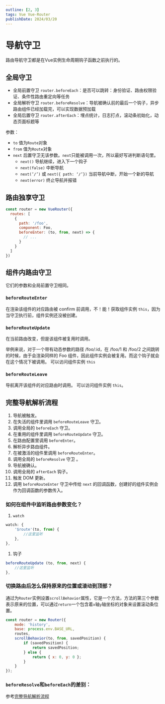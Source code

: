 ```yaml
---
outline: [2, 3]
tags: Vue Vue-Router
publishDate: 2024/03/20
---
```


# 导航守卫
路由导航守卫都是在Vue实例生命周期钩子函数之前执行的。

## 全局守卫
- 全局前置守卫 `router.beforeEach`：是否可以跳转：身份验证、路由权限验证、条件性路由重定向等任务
- 全局解析守卫 `router.beforeResolve`：导航被确认前的最后一个钩子，异步路由组件已经加载完，可以实现数据预加载
- 全局后置守卫 `router.afterEach`：埋点统计，日志打点，滚动条初始化，动态页面标题等

参数：

- `to` 值为`Route`对象
- `from` 值为`Route`对象
- `next` 后置守卫无该参数。`next`只能被调用一次，所以最好写进判断语句里。
    - `next()` 导航继续，进入下一个钩子
    - `next(false)` 中断导航
    - `next(’/’)` 或 `next({ path: ‘/’})` 当前导航中断，开始一个新的导航
    - `next(error)` 终止导航并报错

## 路由独享守卫

```js
const router = new VueRouter({
  routes: [
    {
      path: '/foo',
      component: Foo,
      beforeEnter: (to, from, next) => {
        // ...
      }
    }
  ]
})
```

## 组件内路由守卫

它们的参数和全局前置守卫相同。

### `beforeRouteEnter`

在渲染该组件的对应路由被 confirm 前调用，不！能！获取组件实例 `this`，因为当守卫执行前，组件实例还没被创建。

### `beforeRouteUpdate`

在当前路由改变，但是该组件被复用时调用。

举例来说，对于一个带有动态参数的路径 /foo/:id，在 /foo/1 和 /foo/2 之间跳转的时候，由于会渲染同样的 Foo 组件，因此组件实例会被复用。而这个钩子就会在这个情况下被调用。
可以访问组件实例 `this`

### `beforeRouteLeave`

导航离开该组件的对应路由时调用。
可以访问组件实例 `this`。

## 完整导航解析流程

1. 导航被触发。
2. 在失活的组件里调用 `beforeRouteLeave` 守卫。
3. 调用全局的 `beforeEach` 守卫。
4. 在重用的组件里调用 `beforeRouteUpdate` 守卫。
5. 在路由配置里调用 `beforeEnter`。
6. 解析异步路由组件。
7. 在被激活的组件里调用 `beforeRouteEnter`。
8. 调用全局的 `beforeResolve` 守卫 。
9. 导航被确认。
10. 调用全局的 `afterEach` 钩子。
11. 触发 DOM 更新。
12. 调用 `beforeRouteEnter` 守卫中传给 `next` 的回调函数，创建好的组件实例会作为回调函数的参数传入。

### 如何在组件中监听路由参数变化？

1. `watch`

```js
watch: {
    '$route'(to, from) {
        //这里监听
    },
},
```

1. 钩子

```js
beforeRouteUpdate (to, from, next) {
    //这里监听
},
```

### 切换路由后怎么保持原来的位置或滚动到顶部？

通过为`Router`实例设置`scrollBehavior`属性，它是一个方法，方法的第三个参数表示原来的位置，可以通过`return`一个包含着`x`轴`y`轴坐标的对象来设置滚动条位置。

```jsx
const router = new Router({
    mode: 'history',
    base: process.env.BASE_URL,
    routes,
    scrollBehavior(to, from, savedPosition) {
        if (savedPosition) {
            return savedPosition;
        } else {
            return { x: 0, y: 0 };
        }
    }
});
```

### `beforeResolve`和`beforeEach`的差别：

参考[完整导航解析流程](https://www.notion.so/e94c7f0334f049d49ee6ad5fc6c0dd49?pvs=21)